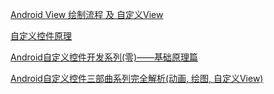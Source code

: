 [Android View 绘制流程 及 自定义View](https://blog.csdn.net/asdf717/article/details/52585469)

[自定义控件原理](https://blog.csdn.net/chenrushui/article/details/51791725)

[Android自定义控件开发系列(零)——基础原理篇 ](https://blog.csdn.net/a_running_wolf/article/details/49130341)

[Android自定义控件三部曲系列完全解析(动画, 绘图, 自定义View)](https://www.cnblogs.com/wytiger/p/5589493.html)


